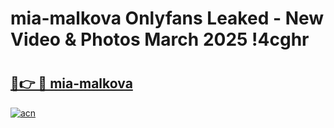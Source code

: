 # mia-malkova Onlyfans Leaked - New Video & Photos March 2025 !4cghr

# <h2><a href="https://8y6zjw.iuczelnia.edu.pl?title=mia-malkova&ref=4cghr">🔗👉 🔴 mia-malkova</a></h2>

[![acn](https://github.com/user-attachments/assets/0f9c940e-d8b0-45ae-aac7-cd30a18b3e1c)](https://8y6zjw.iuczelnia.edu.pl?title=mia-malkova&ref=4cghr)

